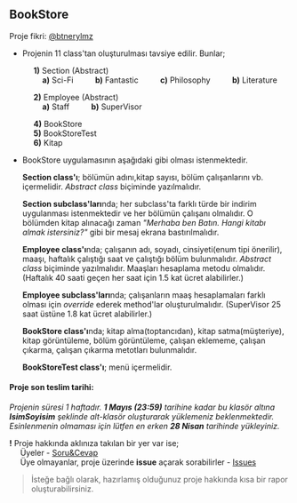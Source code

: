 ## BookStore

Proje fikri: [@btnerylmz](https://github.com/btnerylmz)  

- Projenin 11 class'tan oluşturulması tavsiye edilir.
	Bunlar;  

	&nbsp;&nbsp;&nbsp;&nbsp; **1)** Section (Abstract)  
	&nbsp;&nbsp;&nbsp;&nbsp;&nbsp;&nbsp;&nbsp;&nbsp; **a)** Sci-Fi
	&nbsp;&nbsp;&nbsp;&nbsp;&nbsp;&nbsp;&nbsp;&nbsp; **b)** Fantastic
	&nbsp;&nbsp;&nbsp;&nbsp;&nbsp;&nbsp;&nbsp;&nbsp; **c)** Philosophy
	&nbsp;&nbsp;&nbsp;&nbsp;&nbsp;&nbsp;&nbsp;&nbsp; **b)** Literature  

	&nbsp;&nbsp;&nbsp;&nbsp; **2)** Employee (Abstract)  
	&nbsp;&nbsp;&nbsp;&nbsp;&nbsp;&nbsp;&nbsp;&nbsp; **a)** Staff
	&nbsp;&nbsp;&nbsp;&nbsp;&nbsp;&nbsp;&nbsp;&nbsp; **b)**	SuperVisor

	&nbsp;&nbsp;&nbsp;&nbsp; **4)** BookStore  
	&nbsp;&nbsp;&nbsp;&nbsp; **5)** BookStoreTest  
	&nbsp;&nbsp;&nbsp;&nbsp; **6)** Kitap


- BookStore uygulamasının aşağıdaki gibi olması istenmektedir.  

	**Section class'ı**; bölümün adını,kitap sayısı, bölüm çalışanlarını vb. içermelidir. *Abstract class* biçiminde yazılmalıdır.

	**Section subclass'ları**nda; her subclass'ta farklı türde bir indirim uygulanması istenmektedir ve her bölümün çalışanı olmalıdır. O bölümden kitap alınacağı zaman *"Merhaba ben Batın. Hangi kitabı almak istersiniz?"* gibi bir mesaj ekrana bastırılmalıdır.

	**Employee class'ı**nda; çalışanın adı, soyadı, cinsiyeti(enum tipi önerilir), maaşı, haftalık çalıştığı saat ve çalıştığı bölüm bulunmalıdır. *Abstract class* biçiminde yazılmalıdır. Maaşları hesaplama metodu olmalıdır. (Haftalık 40 saati geçen her saat için 1.5 kat ücret alabilirler.)

	**Employee subclass'ları**nda; çalışanların maaş hesaplamaları farklı olması için *override* ederek method'lar oluşturulmalıdır. (SuperVisor 25 saat üstüne 1.8 kat ücret alabilirler.)

	**BookStore class'ı**nda; kitap alma(toptancıdan), kitap satma(müşteriye), kitap görüntüleme, bölüm görüntüleme, çalışan eklememe, çalışan çıkarma, çalışan çıkarma metotları bulunmalıdır.

	**BookStoreTest class'ı**; menü içermelidir.

#### Proje son teslim tarihi:

*Projenin süresi 1 haftadır. **1 Mayıs (23:59)** tarihine kadar bu klasör altına **IsimSoyisim** şeklinde alt-klasör oluşturarak yüklemeniz beklenmektedir. Esinlenmenin olmaması için lütfen en erken **28 Nisan** tarihinde yükleyiniz.*  

**!** Proje hakkında aklınıza takılan bir yer var ise;  
&nbsp;&nbsp;&nbsp;&nbsp; Üyeler - [Soru&Cevap](https://github.com/orgs/java-util-help/teams/q-a)  
&nbsp;&nbsp;&nbsp;&nbsp; Üye olmayanlar, proje üzerinde **issue** açarak sorabilirler - [Issues](https://github.com/java-util-help/projects/issues)

> İsteğe bağlı olarak, hazırlamış olduğunuz proje hakkında kısa bir rapor oluşturabilirsiniz.
